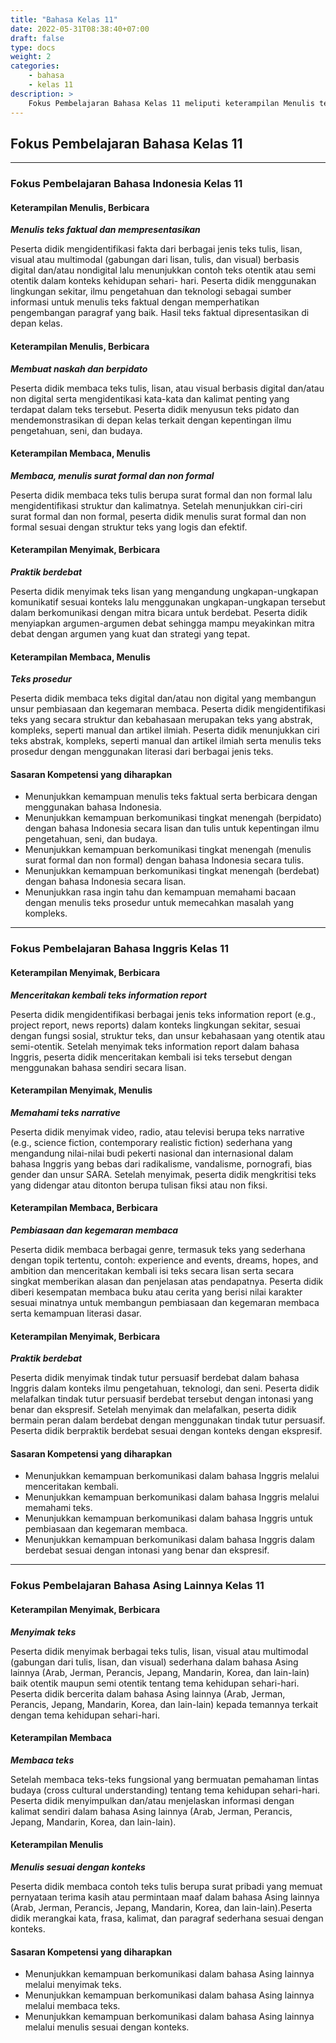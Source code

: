 ```yaml
---
title: "Bahasa Kelas 11"
date: 2022-05-31T08:38:40+07:00
draft: false
type: docs
weight: 2
categories:
    - bahasa
    - kelas 11
description: >
    Fokus Pembelajaran Bahasa Kelas 11 meliputi keterampilan Menulis teks faktual dan mempresentasikan, Membuat naskah dan berpidato, Membaca, menulis surat formal dan non formal, Praktik berdebat serta keterampilan membaca dan menulis teks prosedur. Keterampilan bahasa Inggris meliputi Menceritakan kembali teks information report, Memahami teks narrative, Pembiasaan dan kegemaran membaca dan Praktik berdebat dalam bahasa Inggris.
---
```

## Fokus Pembelajaran Bahasa Kelas 11
---
### Fokus Pembelajaran Bahasa Indonesia Kelas 11
#### Keterampilan Menulis, Berbicara
***Menulis teks faktual dan mempresentasikan***

Peserta didik mengidentifikasi fakta dari berbagai jenis teks tulis, lisan, visual atau multimodal (gabungan dari lisan, tulis, dan visual) berbasis digital dan/atau nondigital lalu menunjukkan contoh teks otentik atau semi otentik dalam konteks kehidupan sehari- hari. Peserta didik menggunakan lingkungan sekitar, ilmu pengetahuan dan teknologi sebagai sumber informasi untuk menulis teks faktual dengan memperhatikan pengembangan paragraf yang baik. Hasil teks faktual dipresentasikan di depan kelas.

#### Keterampilan Menulis, Berbicara
***Membuat naskah dan berpidato***

Peserta didik membaca teks tulis, lisan, atau visual berbasis digital dan/atau non digital serta mengidentikasi kata-kata dan kalimat penting yang terdapat dalam teks tersebut. Peserta didik menyusun teks pidato dan mendemonstrasikan di depan kelas terkait dengan kepentingan ilmu pengetahuan, seni, dan budaya.

#### Keterampilan Membaca, Menulis
***Membaca, menulis surat formal dan non formal***

Peserta didik membaca teks tulis berupa surat formal dan non formal lalu mengidentifikasi struktur dan kalimatnya. Setelah menunjukkan ciri-ciri surat formal dan non formal, peserta didik menulis surat formal dan non formal sesuai dengan struktur teks yang logis dan efektif.

#### Keterampilan Menyimak, Berbicara
***Praktik berdebat***

Peserta didik menyimak teks lisan yang mengandung ungkapan-ungkapan komunikatif sesuai konteks lalu menggunakan ungkapan-ungkapan tersebut dalam berkomunikasi dengan mitra bicara untuk berdebat. Peserta didik menyiapkan argumen-argumen debat sehingga mampu meyakinkan mitra debat dengan argumen yang kuat dan strategi yang tepat.

#### Keterampilan Membaca, Menulis
***Teks prosedur***

Peserta didik membaca teks digital dan/atau non digital yang membangun unsur pembiasaan dan kegemaran membaca. Peserta didik mengidentifikasi teks yang secara struktur dan kebahasaan merupakan teks yang abstrak, kompleks, seperti manual dan artikel ilmiah. Peserta didik menunjukkan ciri teks abstrak, kompleks, seperti manual dan artikel ilmiah serta menulis teks prosedur dengan menggunakan literasi dari berbagai jenis teks.

#### Sasaran Kompetensi yang diharapkan
- Menunjukkan kemampuan menulis teks faktual serta berbicara dengan menggunakan bahasa Indonesia.
- Menunjukkan kemampuan berkomunikasi tingkat menengah (berpidato) dengan bahasa Indonesia secara lisan dan tulis untuk kepentingan ilmu pengetahuan, seni, dan budaya.
- Menunjukkan kemampuan berkomunikasi tingkat menengah (menulis surat formal dan non formal) dengan bahasa Indonesia secara tulis.
- Menunjukkan kemampuan berkomunikasi tingkat menengah (berdebat) dengan bahasa Indonesia secara lisan.
- Menunjukkan rasa ingin tahu dan kemampuan memahami bacaan dengan menulis teks prosedur untuk memecahkan masalah yang kompleks.

---
### Fokus Pembelajaran Bahasa Inggris Kelas 11
#### Keterampilan Menyimak, Berbicara
***Menceritakan kembali teks information report***

Peserta didik mengidentifikasi berbagai jenis teks information report (e.g., project report, news reports) dalam konteks lingkungan sekitar, sesuai dengan fungsi sosial, struktur teks, dan unsur kebahasaan yang otentik atau semi-otentik. Setelah menyimak teks information report dalam bahasa Inggris, peserta didik menceritakan kembali isi teks tersebut dengan menggunakan bahasa sendiri secara lisan.

#### Keterampilan Menyimak, Menulis
***Memahami teks narrative***

Peserta didik menyimak video, radio, atau televisi berupa teks narrative (e.g., science fiction, contemporary realistic fiction) sederhana yang mengandung nilai-nilai budi pekerti nasional dan internasional dalam bahasa Inggris yang bebas dari radikalisme, vandalisme, pornografi, bias gender dan unsur SARA. Setelah menyimak, peserta didik mengkritisi teks yang didengar atau ditonton berupa tulisan fiksi atau non fiksi.

#### Keterampilan Membaca, Berbicara
***Pembiasaan dan kegemaran membaca***

Peserta didik membaca berbagai genre, termasuk teks yang sederhana dengan topik tertentu, contoh: experience and events, dreams, hopes, and ambition dan menceritakan kembali isi teks secara lisan serta secara singkat memberikan alasan dan penjelasan atas pendapatnya. Peserta didik diberi kesempatan membaca buku atau cerita yang berisi nilai karakter sesuai minatnya untuk membangun pembiasaan dan kegemaran membaca serta kemampuan literasi dasar.

#### Keterampilan Menyimak, Berbicara
***Praktik berdebat***

Peserta didik menyimak tindak tutur persuasif berdebat dalam bahasa Inggris dalam konteks ilmu pengetahuan, teknologi, dan seni. Peserta didik melafalkan tindak tutur persuasif berdebat tersebut dengan intonasi yang benar dan ekspresif. Setelah menyimak dan melafalkan, peserta didik bermain peran dalam berdebat dengan menggunakan tindak tutur persuasif. Peserta didik berpraktik berdebat sesuai dengan konteks dengan ekspresif.

#### Sasaran Kompetensi yang diharapkan
- Menunjukkan kemampuan berkomunikasi dalam bahasa Inggris melalui menceritakan kembali.
- Menunjukkan kemampuan berkomunikasi dalam bahasa Inggris melalui memahami teks.
- Menunjukkan kemampuan berkomunikasi dalam bahasa Inggris untuk pembiasaan dan kegemaran membaca.
- Menunjukkan kemampuan berkomunikasi dalam bahasa Inggris dalam berdebat sesuai dengan intonasi yang benar dan ekspresif.

---
### Fokus Pembelajaran Bahasa Asing Lainnya Kelas 11
#### Keterampilan Menyimak, Berbicara
***Menyimak teks***

Peserta didik menyimak berbagai teks tulis, lisan, visual atau multimodal (gabungan dari tulis, lisan, dan visual) sederhana dalam bahasa Asing lainnya (Arab, Jerman, Perancis, Jepang, Mandarin, Korea, dan lain-lain) baik otentik maupun semi otentik tentang tema kehidupan sehari-hari. Peserta didik bercerita dalam bahasa Asing lainnya (Arab, Jerman, Perancis, Jepang, Mandarin, Korea, dan lain-lain) kepada temannya terkait dengan tema kehidupan sehari-hari.

#### Keterampilan Membaca
***Membaca teks***

Setelah membaca teks-teks fungsional yang bermuatan pemahaman lintas budaya (cross cultural understanding) tentang tema kehidupan sehari-hari. Peserta didik menyimpulkan dan/atau menjelaskan informasi dengan kalimat sendiri dalam bahasa Asing lainnya (Arab, Jerman, Perancis, Jepang, Mandarin, Korea, dan lain-lain).

#### Keterampilan Menulis
***Menulis sesuai dengan konteks***

Peserta didik membaca contoh teks tulis berupa surat pribadi yang memuat pernyataan terima kasih atau permintaan maaf dalam bahasa Asing lainnya (Arab, Jerman, Perancis, Jepang, Mandarin, Korea, dan lain-lain).Peserta didik merangkai kata, frasa, kalimat, dan paragraf sederhana sesuai dengan konteks.

#### Sasaran Kompetensi yang diharapkan
- Menunjukkan kemampuan berkomunikasi dalam bahasa Asing lainnya melalui menyimak teks.
- Menunjukkan kemampuan berkomunikasi dalam bahasa Asing lainnya melalui membaca teks.
- Menunjukkan kemampuan berkomunikasi dalam bahasa Asing lainnya melalui menulis sesuai dengan konteks.

